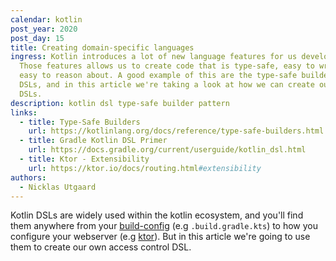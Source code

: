 ```yaml
---
calendar: kotlin
post_year: 2020
post_day: 15
title: Creating domain-specific languages
ingress: Kotlin introduces a lot of new language features for us developers.
  Those features allows us to create code that is type-safe, easy to write and
  easy to reason about. A good example of this are the type-safe builders a.k.a
  DSLs, and in this article we're taking a look at how we can create our own
  DSLs.
description: kotlin dsl type-safe builder pattern
links:
  - title: Type-Safe Builders
    url: https://kotlinlang.org/docs/reference/type-safe-builders.html
  - title: Gradle Kotlin DSL Primer
    url: https://docs.gradle.org/current/userguide/kotlin_dsl.html
  - title: Ktor - Extensibility
    url: https://ktor.io/docs/routing.html#extensibility
authors:
  - Nicklas Utgaard
---
```

Kotlin DSLs are widely used within the kotlin ecosystem, and you'll find them anywhere from your [build-config](https://docs.gradle.org/current/userguide/kotlin_dsl.html) (e.g `.build.gradle.kts`) to how you configure your webserver (e.g [ktor](https://ktor.io/docs/routing.html#extensibility)). But in this article we're going to use them to create our own access control DSL.

